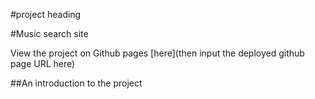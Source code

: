 #project heading

#Music search site

View the project on Github pages [here](then input the deployed github page URL here)

##An introduction to the project

